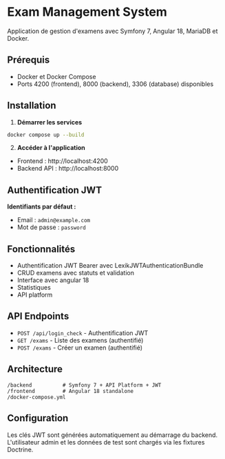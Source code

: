 # Exam Management System

Application de gestion d'examens avec Symfony 7, Angular 18, MariaDB et Docker.

## Prérequis

- Docker et Docker Compose
- Ports 4200 (frontend), 8000 (backend), 3306 (database) disponibles

## Installation

1. **Démarrer les services**
```bash
docker compose up --build
```

2. **Accéder à l'application**
- Frontend : http://localhost:4200
- Backend API : http://localhost:8000

## Authentification JWT

**Identifiants par défaut :**
- Email : `admin@example.com`
- Mot de passe : `password`

## Fonctionnalités

- Authentification JWT Bearer avec LexikJWTAuthenticationBundle
- CRUD examens avec statuts et validation
- Interface avec angular 18
- Statistiques 
- API platform

## API Endpoints

- `POST /api/login_check` - Authentification JWT
- `GET /exams` - Liste des examens (authentifié)
- `POST /exams` - Créer un examen (authentifié)

## Architecture

```
/backend          # Symfony 7 + API Platform + JWT
/frontend         # Angular 18 standalone
/docker-compose.yml
```

## Configuration

Les clés JWT sont générées automatiquement au démarrage du backend. L'utilisateur admin et les données de test sont chargés via les fixtures Doctrine.